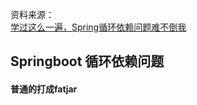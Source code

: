 资料来源：<br/>
[学过这么一遍，Spring循环依赖问题难不倒我](https://juejin.cn/post/7202108826974978106)<br/>

## Springboot 循环依赖问题

#### 普通的打成fatjar

